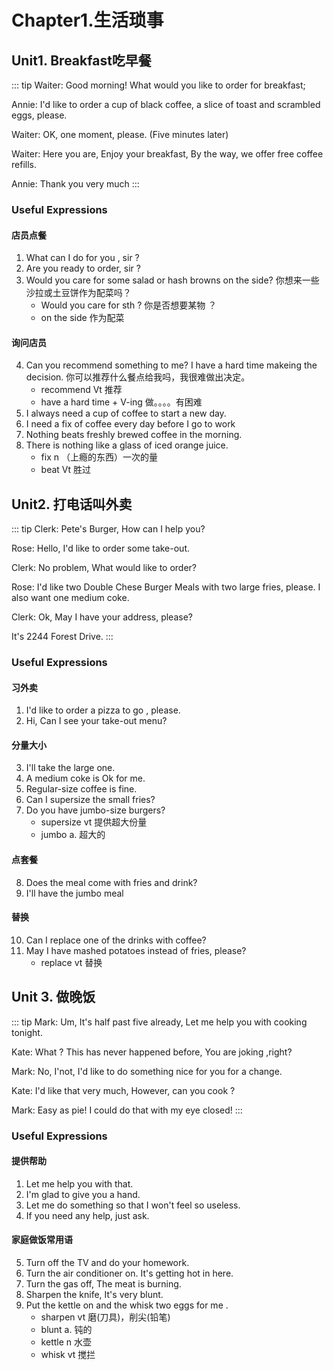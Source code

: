 # Chapter1.生活琐事
## Unit1. Breakfast吃早餐
::: tip
Waiter: Good morning! What would you like to order for breakfast;

Annie: I'd like to order a cup of black coffee, a slice of toast and scrambled eggs, please.

Waiter: OK, one moment, please.
(Five minutes later)

Waiter: Here you are, Enjoy your breakfast, By the way, we offer free coffee refills.

Annie: Thank you very much
:::

### Useful Expressions
#### 店员点餐
1. What can I do for you , sir ? 
2. Are you ready to order, sir ?
3. Would you care for some salad or hash browns on the side?
你想来一些沙拉或土豆饼作为配菜吗？
    - Would you care for sth ? 你是否想要某物 ？
    - on the side 作为配菜

#### 询问店员
4. Can you recommend something to me? I have a hard time makeing the decision. 你可以推荐什么餐点给我吗，我很难做出决定。
    - recommend  Vt 推荐
    - have a hard time + V-ing 做。。。。有困难
5. I always need a cup of coffee to start a new day.
6. I need a fix of coffee every day before I go to work
7. Nothing beats freshly brewed coffee in the morning.
8. There is nothing like a glass of iced orange juice.
    - fix n （上瘾的东西）一次的量
    - beat Vt 胜过

## Unit2. 打电话叫外卖
::: tip
Clerk: Pete's Burger, How can I help you?

Rose: Hello, I'd like to order some take-out.

Clerk: No problem, What would like to order?

Rose: I'd like two Double Chese Burger Meals with two large fries, please. I also want one medium coke.

Clerk: Ok, May I have your address, please?

It's 2244 Forest Drive.
:::

### Useful Expressions
#### 习外卖
1. I'd like to order a pizza to go , please.
2. Hi, Can I see your take-out menu?

#### 分量大小
3. I'll take the large one.
4. A medium coke is Ok for me.
5. Regular-size coffee is fine.
6. Can I supersize the small fries?
7. Do you have jumbo-size burgers?
    - supersize vt 提供超大份量
    - jumbo a. 超大的

#### 点套餐
8. Does the meal come with fries and drink?
9. I'll have the jumbo meal

#### 替换
10. Can I replace one of the drinks with coffee?
11. May I have mashed potatoes instead of fries, please?
    - replace vt 替换

## Unit 3. 做晚饭
::: tip
Mark: Um, It's half past five already, Let me help you with cooking tonight.

Kate: What ? This has never happened before, You are joking ,right?

Mark: No, I'not, I'd like to do something nice for you for a change.

Kate: I'd like that very much, However, can you cook ?

Mark: Easy as pie! I could do that with my eye closed!
:::


### Useful Expressions

#### 提供帮助
1. Let me help you with that.
2. I'm glad to give you a hand.
3. Let me do something so that I won't feel so useless.
4. If you need any help, just ask.

#### 家庭做饭常用语
5. Turn off the TV and do your homework.
6. Turn the air conditioner on. It's getting hot in here.
7. Turn the gas off, The meat is burning.
8. Sharpen the knife, It's very blunt.
9. Put the kettle on and the whisk two eggs for me .
    - sharpen vt 磨(刀具)，削尖(铅笔)
    - blunt a. 钝的
    - kettle n 水壶
    - whisk vt 搅拦